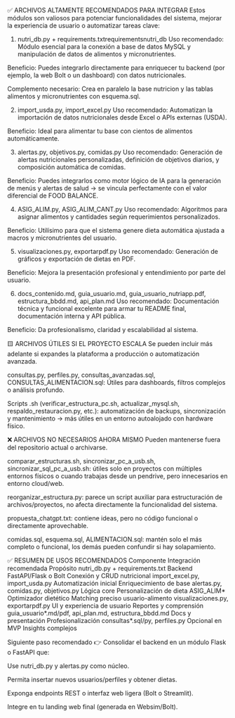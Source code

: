 ✅ ARCHIVOS ALTAMENTE RECOMENDADOS PARA INTEGRAR
Estos módulos son valiosos para potenciar funcionalidades del sistema, mejorar la experiencia de usuario o automatizar tareas clave:

1. nutri_db.py + requirements.txtrequirementsnutri_db
Uso recomendado: Módulo esencial para la conexión a base de datos MySQL y manipulación de datos de alimentos y micronutrientes.

Beneficio: Puedes integrarlo directamente para enriquecer tu backend (por ejemplo, la web Bolt o un dashboard) con datos nutricionales.

Complemento necesario: Crea en paralelo la base nutricion y las tablas alimentos y micronutrientes con esquema.sql.

2. import_usda.py, import_excel.py
Uso recomendado: Automatizan la importación de datos nutricionales desde Excel o APIs externas (USDA).

Beneficio: Ideal para alimentar tu base con cientos de alimentos automáticamente.

3. alertas.py, objetivos.py, comidas.py
Uso recomendado: Generación de alertas nutricionales personalizadas, definición de objetivos diarios, y composición automática de comidas.

Beneficio: Puedes integrarlos como motor lógico de IA para la generación de menús y alertas de salud → se vincula perfectamente con el valor diferencial de FOOD BALANCE.

4. ASIG_ALIM.py, ASIG_ALIM_CANT.py
Uso recomendado: Algoritmos para asignar alimentos y cantidades según requerimientos personalizados.

Beneficio: Utilísimo para que el sistema genere dieta automática ajustada a macros y micronutrientes del usuario.

5. visualizaciones.py, exportarpdf.py
Uso recomendado: Generación de gráficos y exportación de dietas en PDF.

Beneficio: Mejora la presentación profesional y entendimiento por parte del usuario.

6. docs_contenido.md, guia_usuario.md, guia_usuario_nutriapp.pdf, estructura_bbdd.md, api_plan.md
Uso recomendado: Documentación técnica y funcional excelente para armar tu README final, documentación interna y API pública.

Beneficio: Da profesionalismo, claridad y escalabilidad al sistema.

🟨 ARCHIVOS ÚTILES SI EL PROYECTO ESCALA
Se pueden incluir más adelante si expandes la plataforma a producción o automatización avanzada.

consultas.py, perfiles.py, consultas_avanzadas.sql, CONSULTAS_ALIMENTACION.sql: Útiles para dashboards, filtros complejos o análisis profundo.

Scripts .sh (verificar_estructura_pc.sh, actualizar_mysql.sh, respaldo_restauracion.py, etc.): automatización de backups, sincronización y mantenimiento → más útiles en un entorno autoalojado con hardware físico.

❌ ARCHIVOS NO NECESARIOS AHORA MISMO
Pueden mantenerse fuera del repositorio actual o archivarse.

comparar_estructuras.sh, sincronizar_pc_a_usb.sh, sincronizar_sql_pc_a_usb.sh: útiles solo en proyectos con múltiples entornos físicos o cuando trabajas desde un pendrive, pero innecesarios en entorno cloud/web.

reorganizar_estructura.py: parece un script auxiliar para estructuración de archivos/proyectos, no afecta directamente la funcionalidad del sistema.

propuesta_chatgpt.txt: contiene ideas, pero no código funcional o directamente aprovechable.

comidas.sql, esquema.sql, ALIMENTACION.sql: mantén solo el más completo o funcional, los demás pueden confundir si hay solapamiento.

✅ RESUMEN DE USOS RECOMENDADOS
Componente	Integración recomendada	Propósito
nutri_db.py + requirements.txt	Backend FastAPI/Flask o Bolt	Conexión y CRUD nutricional
import_excel.py, import_usda.py	Automatización inicial	Enriquecimiento de base
alertas.py, comidas.py, objetivos.py	Lógica core	Personalización de dieta
ASIG_ALIM*	Optimizador dietético	Matching preciso usuario-alimento
visualizaciones.py, exportarpdf.py	UI y experiencia de usuario	Reportes y comprensión
guia_usuario*.md/pdf, api_plan.md, estructura_bbdd.md	Docs y presentación	Profesionalización
consultas*.sql/py, perfiles.py	Opcional en MVP	Insights complejos

Siguiente paso recomendado
👉 Consolidar el backend en un módulo Flask o FastAPI que:

Use nutri_db.py y alertas.py como núcleo.

Permita insertar nuevos usuarios/perfiles y obtener dietas.

Exponga endpoints REST o interfaz web ligera (Bolt o Streamlit).

Integre en tu landing web final (generada en Websim/Bolt).

